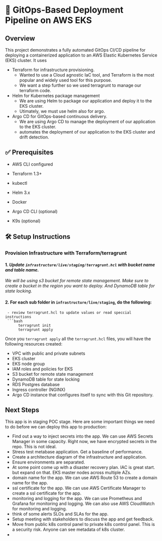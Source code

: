 # 🚀 GitOps-Based Deployment Pipeline on AWS EKS

## Overview

This project demonstrates a fully automated GitOps CI/CD pipeline for deploying a containerized application to an AWS Elastic Kubernetes Service (EKS) cluster.
It uses
- Terraform for infrastructure provisioning. 
  - Wanted to use a Cloud agnostic IaC tool, and Terraform is the most popular and widely used tool for this purpose.
  - We want a step further so we used terragrunt to manage our terraform code.
- Helm for Kubernetes package management
  - We are using Helm to package our application and deploy it to the EKS cluster.
  - Utimately, we must use helm also for argo.
- Argo CD for GitOps-based continuous delivery.
  - We are using Argo CD to manage the deployment of our application to the EKS cluster.
  - automates the deployment of our application to the EKS cluster and  drift detection.



## ✅ Prerequisites

- AWS CLI configured

- Terraform 1.3+

- kubectl

- Helm 3.x

- Docker

- Argo CD CLI (optional)
- K9s (optional)


## 🛠 Setup Instructions

###  Provision Infrastructure with Terraform/terragrunt



   
  #### 1.  _Update `infrastructure/live/staging/terragrunt.hcl` with bucket name and table name._
   _We will be using s3 bucket for remote state management.
   Make sure to create a bucket in the region you want to deploy. And DynamoDB table for state locking._


#### 2. For each sub folder in `infrastructure/live/staging`, do the following:
     - review terragrunt.hcl to update values or read speccial instructions
     ```bash
          terragrunt init
          terragrunt apply 

Once you `terragrunt apply` all the `terragrunt.hcl` files, you will have the following resources created:

- VPC with public and private subnets
- EKS cluster
- EKS node group
- IAM roles and policies for EKS
- S3 bucket for remote state management
- DynamoDB table for state locking
- RDS Postgres database
- Ingress controller (NGINX)
- Argo CD instance that configures itself to sync with this Git repository.

## Next Steps
This app is in staging POC stage. Here are some important things we need to do before we can deploy this app to production:
- Find out a way to inject secrets into the app. We can use AWS Secrets Manager in some capacity. Right now, we have encrypted secrets in the repo. This is not ideal.
- Stress test metabase application. Get a baseline of performance.
- Create a architecture diagram of the infrastructure and application.
- Ensure environments are separated.
- At some point come up with a disaster recovery plan. IAC is great start. but expand on that. EKS master nodes across multiple AZs.
- domain name for the app. We can use AWS Route 53 to create a domain name for the app.
- ssl certificate for the app. We can use AWS Certificate Manager to create a ssl certificate for the app.
- monitoring and logging for the app. We can use Prometheus and Grafana for monitoring and logging. We can also use AWS CloudWatch for monitoring and logging.
- think of some alerts SLOs and SLAs for the app. 
- Setup meeting with stakeholders to discuss the app and get feedback.
- Move from public k8s  control panel to private k8s control panel. This is a security risk. Anyone can see metadata of k8s cluster.
- 